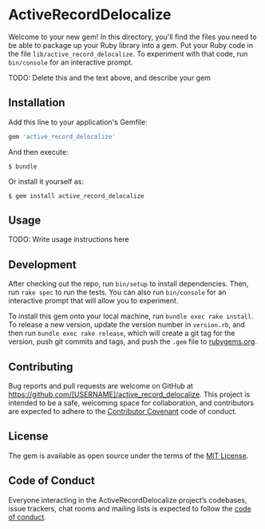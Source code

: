 # ActiveRecordDelocalize

Welcome to your new gem! In this directory, you'll find the files you need to be able to package up your Ruby library into a gem. Put your Ruby code in the file `lib/active_record_delocalize`. To experiment with that code, run `bin/console` for an interactive prompt.

TODO: Delete this and the text above, and describe your gem

## Installation

Add this line to your application's Gemfile:

```ruby
gem 'active_record_delocalize'
```

And then execute:

    $ bundle

Or install it yourself as:

    $ gem install active_record_delocalize

## Usage

TODO: Write usage instructions here

## Development

After checking out the repo, run `bin/setup` to install dependencies. Then, run `rake spec` to run the tests. You can also run `bin/console` for an interactive prompt that will allow you to experiment.

To install this gem onto your local machine, run `bundle exec rake install`. To release a new version, update the version number in `version.rb`, and then run `bundle exec rake release`, which will create a git tag for the version, push git commits and tags, and push the `.gem` file to [rubygems.org](https://rubygems.org).

## Contributing

Bug reports and pull requests are welcome on GitHub at https://github.com/[USERNAME]/active_record_delocalize. This project is intended to be a safe, welcoming space for collaboration, and contributors are expected to adhere to the [Contributor Covenant](http://contributor-covenant.org) code of conduct.

## License

The gem is available as open source under the terms of the [MIT License](https://opensource.org/licenses/MIT).

## Code of Conduct

Everyone interacting in the ActiveRecordDelocalize project’s codebases, issue trackers, chat rooms and mailing lists is expected to follow the [code of conduct](https://github.com/[USERNAME]/active_record_delocalize/blob/master/CODE_OF_CONDUCT.md).

